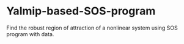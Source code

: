 # Yalmip-based-SOS-program
Find the robust region of attraction of a nonlinear system using SOS program with data. 
